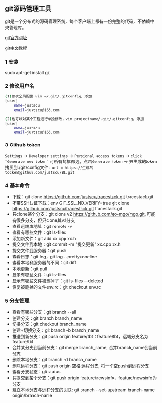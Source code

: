 ## git源码管理工具

git是一个分布式的源码管理系统，每个客户端上都有一份完整的代码，不依赖中央管理库。

[git官方网址](http://git-scm.com/about)

[git中文教程](http://www.liaoxuefeng.com/wiki/0013739516305929606dd18361248578c67b8067c8c017b000)

### 1 安装
sudo apt-get install git

### 2 修改用户名
```sh
(1)修改全局配置 vim ~/.git/.gitconfig，添加
[user]
    name=justscu
    email=justscu@163.com
    
(2)也可以对某个工程进行单独修改，vim projectname/.git/.gitconfig，添加
[user]
    name=justscu
    email=justscu@163.com
```

### 3 Github token

`Settings` -> `Developer settings` -> `Persional access tokens` -> `click "Generate new token"` 可所有的框都选，点击`Generate token` 
-> 把生成的token拷贝到./git/config文件 : `url = https://生成的tocken@github.com/justscu/BL.git`


### 4 基本命令
- 下载：git clone https://github.com/justscu/tracestack.git  tracestack.git 
- 不带SSH认证下载：env GIT_SSL_NO_VERIFY=true git clone https://github.com/justscu/tracestack.git  tracestack.git
- 只clone某个分支：git clone v2 https://github.com/go-mgo/mgo.git, 可能有很多分支，但只clone其v2分支 
- 查看远端库地址：git remote -v
- 查看有哪些文件：git ls-files
- 添加新文件：git add xx.cpp xx.h
- 提交文件到本地：git commit -m "提交更新" xx.cpp xx.h
- 提交文件到服务器：git push
- 查看日志：git log，git log --pretty=oneline
- 查看本地和服务器的不同：git diff
- 本地更新：git pull
- 显示有哪些文件：git ls-files
- 显示有哪些文件被删掉了：git ls-files --deleted 
- 恢复被删掉的文件env.rc：git checkout env.rc 

### 5 分支管理
- 查看有哪些分支：git branch --all
- 创建分支：git branch branch_name
- 切换分支：git checkout branch_name
- 创建+切换分支：git branch -b branch_name
- 推送到新分支：git push origin feature/tbt：feature/tbt，远端分支名为feature/tbt
- 合并某分支到当前分支：git merge branch_name, 合并branch_name到当前分支
- 删除本地分支：git branch -d branch_name
- 删除远程分支：git push origin 空格:远程分支, 将一个空push到远程分支
- 查看分支状态：git status
- 只提交到某个分支：git push origin feature/newsinfo，feature/newsinfo为分支
- 建立本地分支与远程分支的关联: git branch --set-upstream branch-name origin/branch-name
